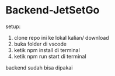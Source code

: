 # Backend-JetSetGo

setup:

1. clone repo ini ke lokal kalian/ download
2. buka folder di vscode
3. ketik npm install di terminal
4. ketik npm run start di terminal

backend sudah bisa dipakai
